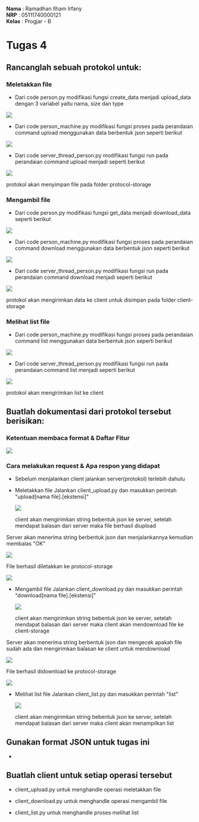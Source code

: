 **Nama**  : Ramadhan Ilham Irfany<br>
**NRP**   : 05111740000121<br>
**Kelas** : Progjar - B

# Tugas 4

## Rancanglah sebuah protokol untuk:

### Meletakkan file

- Dari code person.py modifikasi fungsi create_data menjadi upload_data dengan 3 variabel yaitu nama, size dan type

![](Dokumentasi/upload_client-1.PNG)

- Dari code person_machine.py modifikasi fungsi proses pada perandaian command upload menggunakan data berbentuk json seperti berikut

![](Dokumentasi/upload_client-5.PNG)

- Dari code server_thread_person.py modifikasi fungsi run pada perandaian command upload menjadi seperti berikut

![](Dokumentasi/upload_client-6.PNG)

protokol akan menyimpan file pada folder protocol-storage

### Mengambil file

- Dari code person.py modifikasi fungsi get_data menjadi download_data seperti berikut

![](Dokumentasi/down_client-1.PNG)

- Dari code person_machine.py modifikasi fungsi proses pada perandaian command download menggunakan data berbentuk json seperti berikut

![](Dokumentasi/down_client-5.PNG)

- Dari code server_thread_person.py modifikasi fungsi run pada perandaian command download menjadi seperti berikut

![](Dokumentasi/upload_client-6.PNG)

protokol akan mengirimkan data ke client untuk disimpan pada folder client-storage

### Melihat list file

- Dari code person_machine.py modifikasi fungsi proses pada perandaian command list menggunakan data berbentuk json seperti berikut

![](Dokumentasi/list_client-5.PNG)

- Dari code server_thread_person.py modifikasi fungsi run pada perandaian command list menjadi seperti berikut

![](Dokumentasi/list_client-6.PNG)

protokol akan mengirimkan list ke client

## Buatlah dokumentasi dari protokol tersebut berisikan:

### Ketentuan membaca format & Daftar Fitur

![](Dokumentasi/protokol.PNG)

### Cara melakukan request & Apa respon yang didapat

- Sebelum menjalankan client jalankan server(protokol) terlebih dahulu

- Meletakkan file
Jalankan client_upload.py dan masukkan perintah "upload<spasi>[nama file].[ekstensi]"
  
  ![](Dokumentasi/upload_client.PNG)
  
  client akan mengirimkan string bebentuk json ke server, setelah mendapat balasan dari server maka file berhasil diupload

Server akan menerima string berbentuk json dan menjalankannya kemudian membalas "OK"

  ![](Dokumentasi/upload_client-2.PNG)
  
File berhasil diletakkan ke protocol-storage

  ![](Dokumentasi/upload_client-4.PNG)

- Mengambil file
Jalankan client_download.py dan masukkan perintah "download<spasi>[nama file].[ekstensi]"
  
  ![](Dokumentasi/down_client.PNG)
  
  client akan mengirimkan string bebentuk json ke server, setelah mendapat balasan dari server maka client akan mendownload file ke client-storage

Server akan menerima string berbentuk json dan mengecek apakah file sudah ada dan mengirimkan balasan ke client untuk mendownload

  ![](Dokumentasi/down_client-2.PNG)
  
File berhasil didownload ke protocol-storage

  ![](Dokumentasi/down_client-4.PNG)

- Melihat list file
Jalankan client_list.py dan masukkan perintah "list"
  
  ![](Dokumentasi/list_client.PNG)
  
  client akan mengirimkan string bebentuk json ke server, setelah mendapat balasan dari server maka client akan menampilkan list


## Gunakan format JSON untuk tugas ini

-


## Buatlah client untuk setiap operasi tersebut

- client_upload.py untuk menghandle operasi meletakkan file


- client_download.py untuk menghandle operasi mengambil file


- client_list.py untuk menghandle proses melihat list


